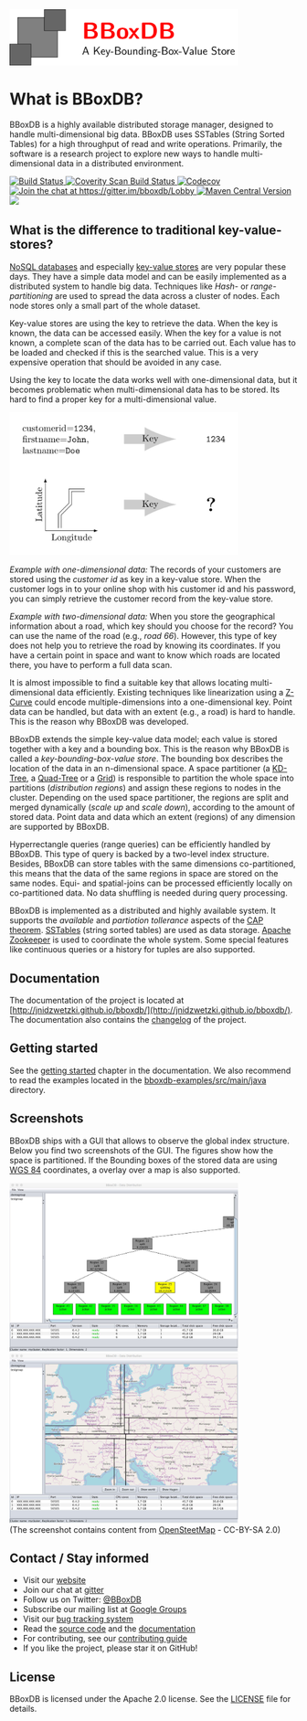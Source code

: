 <img src="docs/logo/logo.png" width="400">

# What is BBoxDB?

BBoxDB is a highly available distributed storage manager, designed to handle multi-dimensional big data. BBoxDB uses SSTables (String Sorted Tables) for a high throughput of read and write operations. Primarily, the software is a research project to explore new ways to handle multi-dimensional data in a distributed environment.

<a href="https://travis-ci.org/jnidzwetzki/bboxdb">
  <img alt="Build Status" src="https://travis-ci.org/jnidzwetzki/bboxdb.svg?branch=master">
</a> <a href="https://scan.coverity.com/projects/jnidzwetzki-bboxdb">
  <img alt="Coverity Scan Build Status"
       src="https://scan.coverity.com/projects/11479/badge.svg"/>
</a> <a href="https://codecov.io/gh/jnidzwetzki/bboxdb">
  <img src="https://codecov.io/gh/jnidzwetzki/bboxdb/branch/master/graph/badge.svg" alt="Codecov" />
</a> <a href="https://gitter.im/bboxdb/Lobby?utm_source=badge&utm_medium=badge&utm_campaign=pr-badge&utm_content=badge">
  <img alt="Join the chat at https://gitter.im/bboxdb/Lobby" src="https://badges.gitter.im/Join%20Chat.svg">
  </a> <a href="https://repo1.maven.org/maven2/org/bboxdb/"><img alt="Maven Central Version" src="https://maven-badges.herokuapp.com/maven-central/org.bboxdb/bboxdb-server/badge.svg" />
  </a> <a href="https://codeclimate.com/github/jnidzwetzki/bboxdb/maintainability"><img src="https://api.codeclimate.com/v1/badges/0b8b98bde4ec65bfb5b7/maintainability" /></a>

## What is the difference to traditional key-value-stores?

[NoSQL databases](https://en.wikipedia.org/wiki/NoSQL) and especially [key-value stores](https://en.wikipedia.org/wiki/Key-value_database) are very popular these days. They have a simple data model and can be easily implemented as a distributed system to handle big data. Techniques like _Hash-_ or _range-partitioning_ are used to spread the data across a cluster of nodes. Each node stores only a small part of the whole dataset. 

Key-value stores are using the key to retrieve the data. When the key is known, the data can be accessed easily. When the key for a value is not known, a complete scan of the data has to be carried out. Each value has to be loaded and checked if this is the searched value. This is a very expensive operation that should be avoided in any case. 

Using the key to locate the data works well with one-dimensional data, but it becomes problematic when multi-dimensional data has to be stored. Its hard to find a proper key for a multi-dimensional value. 

<img src="docs/images/key_example.jpg" width="400">

_Example with one-dimensional data:_ The records of your customers are stored using the _customer id_ as key in a key-value store. When the customer logs in to your online shop with his customer id and his password, you can simply retrieve the customer record from the key-value store.

_Example with two-dimensional data:_ When you store the geographical information about a road, which key should you choose for the record? You can use the name of the road (e.g., _road 66_). However, this type of key does not help you to retrieve the road by knowing its coordinates. If you have a certain point in space and want to know which roads are located there, you have to perform a full data scan. 

It is almost impossible to find a suitable key that allows locating multi-dimensional data efficiently. Existing techniques like linearization using a [Z-Curve](https://en.wikipedia.org/wiki/Z-order_curve) could encode multiple-dimensions into a one-dimensional key. Point data can be handled, but data with an extent (e.g., a road) is hard to handle. This is the reason why BBoxDB was developed.

BBoxDB extends the simple key-value data model; each value is stored together with a key and a bounding box. This is the reason why BBoxDB is called a _key-bounding-box-value store_. The bounding box describes the location of the data in an n-dimensional space. A space partitioner (a [KD-Tree](https://en.wikipedia.org/wiki/K-d_tree), a [Quad-Tree](https://en.wikipedia.org/wiki/Quadtree) or a [Grid](https://en.wikipedia.org/wiki/Grid_file)) is responsible to partition the whole space into partitions (_distribution regions_) and assign these regions to nodes in the cluster. Depending on the used space partitioner, the regions are split and merged dynamically (_scale up_ and _scale down_), according to the amount of stored data. Point data and data which an extent (regions) of any dimension are supported by BBoxDB.

Hyperrectangle queries (range queries) can be efficiently handled by BBoxDB. This type of query is backed by a two-level index structure. Besides, BBoxDB can store tables with the same dimensions co-partitioned, this means that the data of the same regions in space are stored on the same nodes. Equi- and spatial-joins can be processed efficiently locally on co-partitioned data. No data shuffling is needed during query processing.

BBoxDB is implemented as a distributed and highly available system. It supports the _available_ and _partiotion tollerance_ aspects of the [CAP theorem](https://en.wikipedia.org/wiki/CAP_theorem). [SSTables](https://research.google.com/archive/bigtable.html) (string sorted tables) are used as data storage. [Apache Zookeeper](https://zookeeper.apache.org/) is used to coordinate the whole system. Some special features like continuous queries or a history for tuples are also supported.


## Documentation 
The documentation of the project is located at [http://jnidzwetzki.github.io/bboxdb/](http://jnidzwetzki.github.io/bboxdb/). The documentation also contains the [changelog](http://jnidzwetzki.github.io/bboxdb/dev/changelog.html) of the project.

## Getting started
See the [getting started](http://jnidzwetzki.github.io/bboxdb/doc/started.html) chapter in the documentation. We also recommend to read the examples located in the [bboxdb-examples/src/main/java](bboxdb-examples/src/main/java/) directory.

## Screenshots
BBoxDB ships with a GUI that allows to observe the global index structure. Below you find two screenshots of the GUI. The figures show how the space is partitioned. If the Bounding boxes of the stored data are using [WGS 84](https://de.wikipedia.org/wiki/World_Geodetic_System_1984) coordinates, a overlay over a map is also supported. 

<p><img src="docs/images/bboxdb_gui1.jpg" width="400"> <img src="docs/images/bboxdb_gui2.jpg" width="400"><br>
(The screenshot contains content from <a href="https://www.openstreetmap.org/">OpenSteetMap</a> - CC-BY-SA 2.0)
</p>

## Contact / Stay informed
* Visit our [website](http://bboxdb.org)
* Join our chat at [gitter](https://gitter.im/bboxdb/Lobby)
* Follow us on Twitter: [@BBoxDB](https://twitter.com/BBoxDB)
* Subscribe our mailing list at [Google Groups](https://groups.google.com/forum/#!forum/bboxdb)
* Visit our [bug tracking system](https://github.com/jnidzwetzki/bboxdb/issues)
* Read the [source code](https://github.com/jnidzwetzki/bboxdb) and the [documentation](http://jnidzwetzki.github.io/bboxdb/)
* For contributing, see our [contributing guide](https://github.com/jnidzwetzki/bboxdb/blob/master/CONTRIBUTING.md)
* If you like the project, please star it on GitHub!

## License
BBoxDB is licensed under the Apache 2.0 license. See the [LICENSE](./LICENSE) file for details.
